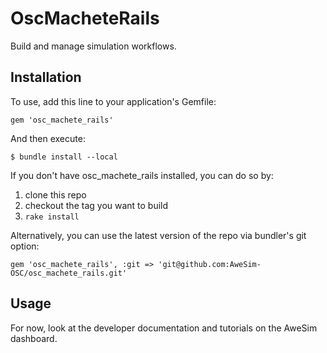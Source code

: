 # OscMacheteRails

Build and manage simulation workflows.

## Installation

To use, add this line to your application's Gemfile:

    gem 'osc_machete_rails'

And then execute:

    $ bundle install --local


If you don't have osc_machete_rails installed, you can do so by:

1. clone this repo
2. checkout the tag you want to build
3. `rake install`

Alternatively, you can use the latest version of the repo via bundler's git option:

    gem 'osc_machete_rails', :git => 'git@github.com:AweSim-OSC/osc_machete_rails.git'


## Usage

For now, look at the developer documentation and tutorials on the AweSim dashboard.
